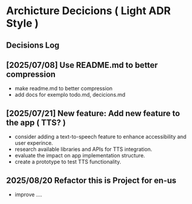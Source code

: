 # Archicture Decicions ( Light ADR Style )

## Decisions Log

## [2025/07/08] Use README.md to better compression
- make readme.md to better compression 
- add docs for exemplo todo.md, decicions.md

## [2025/07/21] New feature: Add new feature to the app ( TTS? )
- consider adding a text-to-speech feature to enhance accessibility and user experince.
- research available libraries and APIs for TTS integration.
- evaluate the impact on app implementation structure.
- create a prototype to test TTS functionality.

## 2025/08/20 Refactor this is Project for en-us
- improve ....
